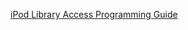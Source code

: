 [iPod Library Access Programming Guide](https://developer.apple.com/library/archive/documentation/Audio/Conceptual/iPodLibraryAccess_Guide/Introduction/Introduction.html#//apple_ref/doc/uid/TP40008765)